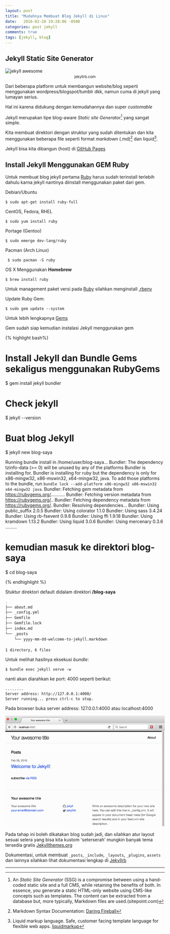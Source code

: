 ```yaml
---
layout: post
title: "Mudahnya Membuat Blog Jekyll di Linux"
date:   2016-02-28 19:28:06 -0500
categories: post jekyll
comments: true
tags: [jekyll, blog]
---
```


## Jekyll Static Site Generator

<img src="https://jekyllrb.com/img/octojekyll.png" alt="jekyll awesome" class="img-small" />
<center class="caption"><small>jekyllrb.com</small></center>

Dari beberapa platform untuk membangun website/blog seperti menggunakan wordpress/blogspot/tumblr dkk, namun cuma di jekyll yang lumayan serius.

Hal ini karena didukung dengan kemudahannya dan super *customable*

Jekyll merupakan tipe blog-aware *Static site Generator*[^1] yang sangat simple.

Kita membuat direktori dengan struktur yang sudah ditentukan dan kita menggunakan beberapa file seperti format *markdown* (.md)[^2] dan liquid[^3].

Jekyll bisa kita dibangun (host) di [GitHub Pages](https://pages.github.com/)

## Install Jekyll Menggunakan GEM Ruby

Untuk membuat blog jekyll pertama [Ruby] harus sudah terinstall terlebih dahulu karna jekyll nantinya diinstall menggunakan paket dari gem.

Debian/Ubuntu

    $ sudo apt-get install ruby-full

CentOS, Fedora, RHEL

    $ sudo yum install ruby

Portage (Gentoo)

    $ sudo emerge dev-lang/ruby

 Pacman (Arch Linux)

     $ sudo pacman -S ruby

OS X Menggunakan **Homebrew**

    $ brew install ruby

Untuk management paket versi pada [Ruby] silahkan menginstall [.rbenv](https://www.ruby-lang.org/en/documentation/installation/#rbenv) 

Update Ruby Gem:

    $ sudo gem update --system

Untuk lebih lengkapnya [Gems](https://rubygems.org/pages/download)

Gem sudah siap kemudian instalasi Jekyll menggunakan gem

{% highlight bash%}
# Install Jekyll dan Bundle Gems sekaligus menggunakan RubyGems
$ gem install jekyll bundler

# Check jekyll
$ jekyll --version

# Buat blog Jekyll
$ jekyll new blog-saya

Running bundle install in /home/user/blog-saya... 
Bundler: The dependency tzinfo-data (>= 0) will be unused by any of the platforms Bundler is installing for. Bundler is installing for ruby but the dependency is only for x86-mingw32, x86-mswin32, x64-mingw32, java. To add those platforms to the bundle, run `bundle lock --add-platform x86-mingw32 x86-mswin32 x64-mingw32 java`.
Bundler: Fetching gem metadata from https://rubygems.org/...........
Bundler: Fetching version metadata from https://rubygems.org/..
Bundler: Fetching dependency metadata from https://rubygems.org/.
Bundler: Resolving dependencies...
Bundler: Using public_suffix 2.0.5
Bundler: Using colorator 1.1.0
Bundler: Using sass 3.4.24
Bundler: Using rb-fsevent 0.9.8
Bundler: Using ffi 1.9.18
Bundler: Using kramdown 1.13.2
Bundler: Using liquid 3.0.6
Bundler: Using mercenary 0.3.6
.........

# kemudian masuk ke direktori blog-saya
$ cd blog-saya

{% endhighlight %}


Stuktur direktori default didalam direktori **/blog-saya** 

``` bash
.
├── about.md
├── _config.yml
├── Gemfile
├── Gemfile.lock
├── index.md
└── _posts
    └── yyyy-mm-dd-welcome-to-jekyll.markdown

1 directory, 6 files

```

Untuk melihat hasilnya eksekusi *bundle*:

    $ bundle exec jekyll serve -w

nanti akan diarahkan ke port: 4000 seperti berikut:

    ........
    Server address: http://127.0.0.1:4000/
	Server running... press ctrl-c to stop.

Pada browser buka server address: 127.0.0.1:4000 atau localhost:4000

![Jekyll awesome](/assets/img/jk/loc.png)

Pada tahap ini boleh dikatakan blog sudah jadi, dan silahkan atur layout sesuai selera yang bisa kita kustom 'seterserah' mungkin banyak tema tersedia gratis [Jekyllthemes.org](http://jekyllthemes.org/)

Dokumentasi, untuk membuat `_posts`, `_include`, `_layouts`, `_plugins`, `assets` dan lainnya silahkan lihat dokumentasi lengkap di [Jekyllrb](https://jekyllrb.com/)

___

[^1]: An *Static Site Generator* (SSG) is a compromise between using a hand-coded static site and a full CMS, while retaining the benefits of both. In essence, you generate a static HTML-only website using CMS-like concepts such as templates. The content can be extracted from a database but, more typically, Markdown files are used.(sitepoint.com)

[^2]: Markdown Syntax Documentation: [Daring Fireball](https://daringfireball.net/projects/markdown/syntax)

[^3]: Liquid markup language. Safe, customer facing template language for flexible web apps. [liquidmarkup](http://liquidmarkup.org/)

[Ruby]:https://www.ruby-lang.org/en/downloads/